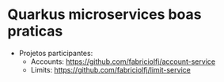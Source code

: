 # Quarkus microservices boas praticas
- Projetos participantes:
  - Accounts: https://github.com/fabriciolfj/account-service
  - Limits: https://github.com/fabriciolfj/limit-service
